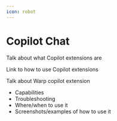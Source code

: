 ```yaml
---
icon: robot
---
```


# Copilot Chat

Talk about what Copilot extensions are

Link to how to use Copilot extensions

Talk about Warp copilot extension

* Capabilities
* Troubleshooting
* Where/when to use it
* Screenshots/examples of how to use it
